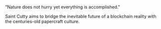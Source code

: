 "Nature does not hurry yet everything is accomplished."

Saint Cutty aims to bridge the inevitable future of a blockchain reality with the centuries-old papercraft culture.

